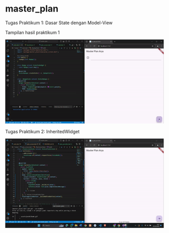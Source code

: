 # master_plan

Tugas Praktikum 1: Dasar State dengan Model-View

Tampilan hasil praktikum 1

![Hasil Praktikum 1](assets/praktikum1.gif)

Tugas Praktikum 2: InheritedWidget

![Hasil Praktikum 2](assets/praktikum2.gif)

